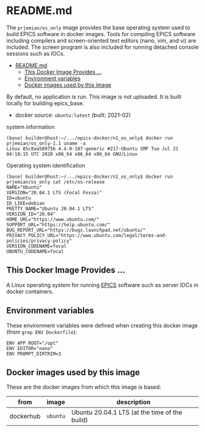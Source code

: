 # README.md

The `prjemian/os_only` image provides the base operating
system used to build EPICS software in docker images.
Tools for compiling EPICS software including compilers and
screen-oriented text editors (nano, vim, and vi) are included.
The screen program is also included for running detached console
sessions such as IOCs.

- [README.md](#readmemd)
  - [This Docker Image Provides ...](#this-docker-image-provides-)
  - [Environment variables](#environment-variables)
  - [Docker images used by this image](#docker-images-used-by-this-image)

By default, no application is run.
This image is not uploaded.
It is built locally for building epics_base.

* docker source: `ubuntu:latest` (built: 2021-02)

system information

```
(base) builder@host:~/.../epics-docker/n1_os_only$ docker run prjemian/os_only-1.1 uname -a
Linux 85c8aa509756 4.4.0-187-generic #217-Ubuntu SMP Tue Jul 21 04:18:15 UTC 2020 x86_64 x86_64 x86_64 GNU/Linux
```

Operating system identification

```
(base) builder@host:~/.../epics-docker/n1_os_only$ docker run prjemian/os_only cat /etc/os-release
NAME="Ubuntu"
VERSION="20.04.1 LTS (Focal Fossa)"
ID=ubuntu
ID_LIKE=debian
PRETTY_NAME="Ubuntu 20.04.1 LTS"
VERSION_ID="20.04"
HOME_URL="https://www.ubuntu.com/"
SUPPORT_URL="https://help.ubuntu.com/"
BUG_REPORT_URL="https://bugs.launchpad.net/ubuntu/"
PRIVACY_POLICY_URL="https://www.ubuntu.com/legal/terms-and-policies/privacy-policy"
VERSION_CODENAME=focal
UBUNTU_CODENAME=focal
```

## This Docker Image Provides ...

A Linux operating system for running [EPICS](https://epics.anl.gov)
software such as server IOCs in docker containers.

## Environment variables

These environment variables were defined when creating this docker image
(from `grep ENV Dockerfile`):

    ENV APP_ROOT="/opt"
    ENV EDITOR="nano"
    ENV PROMPT_DIRTRIM=3

## Docker images used by this image

These are the docker images from which this image is based:

from | image | description
--- | --- | ---
dockerhub | `ubuntu` | Ubuntu 20.04.1 LTS (at the time of the build)
